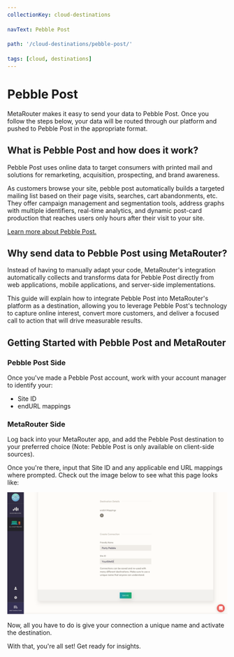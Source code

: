 ```yaml
---
collectionKey: cloud-destinations

navText: Pebble Post

path: '/cloud-destinations/pebble-post/'

tags: [cloud, destinations]
---
```


# Pebble Post

MetaRouter makes it easy to send your data to Pebble Post. Once you follow the steps below, your data will be routed through our platform and pushed to Pebble Post in the appropriate format.

## What is Pebble Post and how does it work?

Pebble Post uses online data to target consumers with printed mail and solutions for remarketing, acquisition, prospecting, and brand awareness.

As customers browse your site, pebble post automatically builds a targeted mailing list based on their page visits, searches, cart abandonments, etc. They offer campaign management and segmentation tools, address graphs with multiple identifiers, real-time analytics, and dynamic post-card production that reaches users only hours after their visit to your site.

[Learn more about Pebble Post.](http://pebblepost.com/)

## Why send data to Pebble Post using MetaRouter?

Instead of having to manually adapt your code, MetaRouter's integration automatically collects and transforms data for Pebble Post directly from web applications, mobile applications, and server-side implementations.

This guide will explain how to integrate Pebble Post into MetaRouter's platform as a destination, allowing you to leverage Pebble Post's technology to capture online interest, convert more customers, and deliver a focused call to action that will drive measurable results.

## Getting Started with Pebble Post and MetaRouter

### Pebble Post Side

Once you've made a Pebble Post account, work with your account manager to identify your:

- Site ID
- endURL mappings

### MetaRouter Side

Log back into your MetaRouter app, and add the Pebble Post destination to your preferred choice (Note: Pebble Post is only available on client-side sources).

Once you're there, input that Site ID and any applicable end URL mappings where prompted. Check out the image below to see what this page looks like:

![Pebblepost1](/images/pebblepost1v2.png)

Now, all you have to do is give your connection a unique name and activate the destination.

With that, you're all set! Get ready for insights.
